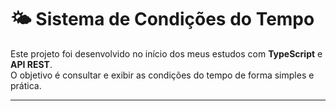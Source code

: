 # 🌤️ Sistema de Condições do Tempo

Este projeto foi desenvolvido no início dos meus estudos com **TypeScript** e **API REST**.  
O objetivo é consultar e exibir as condições do tempo de forma simples e prática.

---
